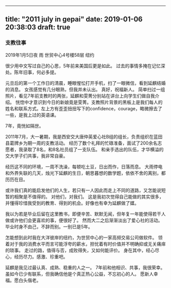 
---
title: "2011 july in gepai"
date: 2019-01-06 20:38:03
draft: true
---

### 支教往事

2019年1月5日夜 雨 世贸中心4号楼58层 纽约


很少用中文写过自己的心思，5年前来美国后更是如此。
过去的事情多掩在记忆深处。陈年旧事，何必多提。

元旦后的第一个工作日的清晨，睡眼惺忪打开手机，扫了一眼微信，看到延麒结婚的消息。
女孩感觉有几分眼熟，但我并未认出。
真好，祝福新人。
简单扫过一组照片，看见7年前支教时的两张，延麒和雯菁分别站在讲台上向学生们做自我介绍。
恍惚中才意识到今日的新娘竟是雯菁。支教照片背景的黑板上是我们每人的姓名和联系方式。左上方有歪歪扭扭写下的confidence，courage，略微擦去了一些，是我上过的英语课。

7年，竟恍如隔世。

2011年7月，大一暑期，我是西安交大唐仲英爱心社B组的组长，负责组织在蓝田县葛牌乡为期一周的支教活动。
经历了数个礼拜的忙碌准备，面试了200余名志愿者，我录取了8名，和8名社员组了一支队伍。
和亲手选出的队伍，才华横溢的交大学子们共事，我非常自豪。

经历这不同的环境，一周不洗澡，每顿吃土豆，日出而作，日落而息。
大雨停电和外界失联的几天，烛光下延麒的生日，朝思暮想的数学题，依依不舍的离别，都历历在目。

或许我们真的能启发他们的人生，若只有一人因此而走上不同的道路，又怎能说短暂的相聚是不值得的。
对他们，对我们。
这是我初次觉得自己能做的其实很多，并懂得珍惜我受到的教育、得到的机会。好像也有幸为延麒做了媒。

我以为若是毕业后留在这里教书，即便辛苦、默默无闻，但年复一年能使得若干人做或许他们会更喜欢的事，便很好了。
然而大二之后渐渐淡出了爱心社的活动。毕业时身不由己，不辞而别。一别已是5年。

怎能想到此时我在大洋彼岸的纽约，为世贸中心的一家高频交易公司做软件。
领着对于我的消费水平而言可能浮夸的薪水，担忧着有时价值并不明确抑或无关痛痒的琐事。
走过的路，值得与否，成败得失，又如何能评价。
身在其中，经心尽心，经历尽力。感激、珍重吧。

延麒是我见过最认真、成熟、稳重的人之一。
7年前和他相识、共事，我很荣幸。
虽如今已少有联系，但我确信他是个真正热心公益，不忘初心的人。
愿新人幸福。愿白头偕老。
